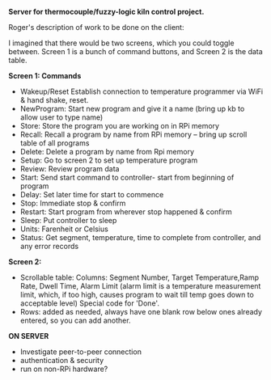 **Server for thermocouple/fuzzy-logic kiln control project.**

Roger's description of work to be done on the client:

I imagined that there would be two screens, which you could toggle between.  Screen 1 is a bunch of command buttons, and Screen 2 is the data table.

**Screen 1:   Commands**
* Wakeup/Reset  Establish connection to temperature programmer via WiFi & hand shake, reset.
* NewProgram:  Start new program and give it a name (bring up kb to allow user to type name)
* Store:  Store the program you are working on in RPi memory
* Recall:  Recall a program by name from RPi memory – bring up scroll table of all programs
* Delete:  Delete a program by name from Rpi memory
* Setup:  Go to screen 2 to set up temperature program
* Review:   Review program data
* Start:  Send start command to controller- start from beginning of program
* Delay:  Set later time for start to commence
* Stop:  Immediate stop & confirm
* Restart:  Start program from wherever stop happened & confirm
* Sleep:  Put controller to sleep
* Units:  Farenheit or Celsius
* Status:  Get segment, temperature, time to complete from controller, and any error records

**Screen 2:**
* Scrollable table:  Columns: Segment Number, Target Temperature,Ramp Rate, Dwell Time, Alarm Limit  (alarm limit is a temperature measurement limit, which, if too high, causes program to wait till temp goes down to acceptable level) Special code for 'Done'.
* Rows:  added as needed, always have one blank row below ones already entered, so you can add another.

**ON SERVER**
* Investigate peer-to-peer connection
* authentication & security
* run on non-RPi hardware?


